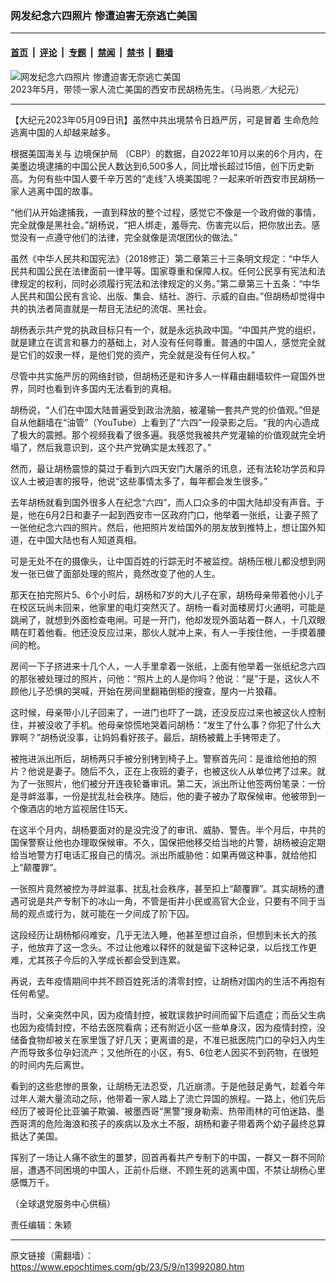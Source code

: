### 网发纪念六四照片 惨遭迫害无奈逃亡美国

---

#### [首页](../../../..?n13992080) &nbsp;|&nbsp; [评论](../../../../../epoch-comment?n13992080) &nbsp;|&nbsp; [专题](../../../../../epoch-special?n13992080) &nbsp;|&nbsp; [禁闻](../../../../../epoch-news?n13992080) &nbsp;|&nbsp; [禁书](../../../../../books?n13992080) &nbsp;|&nbsp; [翻墙](https://github.com/gfw-breaker/nogfw/blob/master/README.md?n13992080)


<div><img alt="网发纪念六四照片 惨遭迫害无奈逃亡美国" class="attachment-djy_600_400 size-djy_600_400 wp-post-image" src="https://i.epochtimes.com/assets/uploads/2023/05/id13992081-9-600x400.jpeg"/>
<div class="caption">
 2023年5月，带领一家人流亡美国的西安市民胡杨先生。（马尚恩／大纪元）
</div></div><hr/><div class="post_content" id="artbody" itemprop="articleBody">
 <!-- article content begin -->
 <p>
  【大纪元2023年05月09日讯】虽然中共出境禁令日趋严厉，可是冒着
  <ok href="https://www.epochtimes.com/gb/tag/%E7%94%9F%E5%91%BD%E5%8D%B1%E9%99%A9.html">
   生命危险
  </ok>
  逃离中国的人却越来越多。
 </p>
 <p>
  根据美国海关与
  <ok href="https://www.epochtimes.com/gb/tag/%E8%BE%B9%E5%A2%83%E4%BF%9D%E6%8A%A4%E5%B1%80.html">
   边境保护局
  </ok>
  （CBP）的数据，自2022年10月以来的6个月内，在美墨边境逮捕的中国公民人数达到6,500多人，同比增长超过15倍，创下历史新高。为何有些中国人要千辛万苦的“走线”入境美国呢？一起来听听西安市民胡杨一家人逃离中国的故事。
 </p>
 <p>
  “他们从开始逮捕我，一直到释放的整个过程，感觉它不像是一个政府做的事情，完全就像是黑社会。”胡杨说，“把人绑走，羞辱完、伤害完以后，把你放出去。感觉没有一点遵守他们的法律，完全就像是流氓团伙的做法。”
 </p>
 <p>
  虽然《中华人民共和国宪法》（2018修正）第二章第三十三条明文规定：“中华人民共和国公民在法律面前一律平等。国家尊重和保障人权。任何公民享有宪法和法律规定的权利，同时必须履行宪法和法律规定的义务。”第二章第三十五条：“中华人民共和国公民有言论、出版、集会、结社、游行、示威的自由。”但胡杨却觉得中共的执法者简直就是一帮目无法纪的流氓、黑社会。
 </p>
 <p>
  胡杨表示共产党的执政目标只有一个，就是永远执政中国。“中国共产党的组织，就是建立在谎言和暴力的基础上，对人没有任何尊重。普通的中国人，感觉完全就是它们的奴隶一样，是他们党的资产，完全就是没有任何人权。”
 </p>
 <p>
  尽管中共实施严厉的网络封锁，但胡杨还是和许多人一样藉由翻墙软件一窥国外世界，同时也看到许多国内无法看到的真相。
 </p>
 <p>
  胡杨说，“人们在中国大陆普遍受到政治洗脑，被灌输一套共产党的价值观。”但是自从他翻墙在“油管”（YouTube）上看到了“六四”一段录影之后。“我的内心造成了极大的震撼。那个视频我看了很多遍。我感觉我被共产党灌输的价值观就完全坍塌了，然后我意识到，这个共产党确实是太残忍了。”
 </p>
 <p>
  然而，最让胡杨震惊的莫过于看到六四天安门大屠杀的讯息，还有法轮功学员和异议人士被迫害的报导，他说“这些事情太多了，每年都会发生很多。”
 </p>
 <p>
  去年胡杨就看到国外很多人在纪念“六四”，而人口众多的中国大陆却没有声音。于是，他在6月2日和妻子一起到西安市一区政府门口，他举着一张纸，让妻子照了一张他纪念六四的照片。然后，他把照片发给国外的朋友放到推特上，想让国外知道，在中国大陆也有人知道真相。
 </p>
 <p>
  可是无处不在的摄像头，让中国百姓的行踪无时不被监控。胡杨压根儿都没想到网发一张已做了面部处理的照片，竟然改变了他的人生。
 </p>
 <p>
  那天在拍完照片5、6个小时后，胡杨和7岁的大儿子在家，胡杨母亲带着他小儿子在校区玩尚未回来，他家里的电灯突然灭了。胡杨一看对面楼房灯火通明，可能是跳闸了，就想到外面检查电闸。可是一开门，他却发现外面站着一群人，十几双眼睛在盯着他看。他还没反应过来，那伙人就冲上来，有人一手按住他，一手摸着腰间的枪。
 </p>
 <p>
  房间一下子挤进来十几个人，一人手里拿着一张纸，上面有他举着一张纸纪念六四的那张被处理过的照片，问他：“照片上的人是你吗？他说：“是”于是，这伙人不顾他儿子恐惧的哭喊，开始在房间里翻箱倒柜的搜查，屋内一片狼藉。
 </p>
 <p>
  这时候，母亲带小儿子回来了，一进门也吓了一跳，还没反应过来也被这伙人控制住，并被没收了手机。他母亲惊慌地哭着问胡杨：“发生了什么事？你犯了什么大罪啊？”胡杨说没事，让妈妈看好孩子。最后，胡杨被戴上手铐带走了。
 </p>
 <p>
  被拖进派出所后，胡杨两只手被分别铐到椅子上。警察首先问：是谁给他拍的照片？他说是妻子。随后不久，正在上夜班的妻子，也被这伙人从单位拷了过来。就为了一张照片，他们被分开连夜轮番审讯。第二天，派出所让他签两份笔录：一份是寻衅滋事，一份是扰乱社会秩序。随后，他的妻子被办了取保候审。他被带到一个像酒店的地方监视居住15天。
 </p>
 <p>
  在这半个月内，胡杨要面对的是没完没了的审讯、威胁、警告。半个月后，中共的国保警察让他也办理取保候审。不久，国保把他移交给当地的片警，胡杨被迫定期给当地警方打电话汇报自己的情况。派出所威胁他：如果再做这种事，就给他扣上“颠覆罪”。
 </p>
 <p>
  一张照片竟然被控为寻衅滋事、扰乱社会秩序，甚至扣上“颠覆罪”。其实胡杨的遭遇可说是共产专制下的冰山一角，不管是街井小民或高官大企业，只要有不同于当局的观点或行为，就可能在一夕间成了阶下囚。
 </p>
 <p>
  这段经历让胡杨郁闷难安，几乎无法入睡，他甚至想过自杀，但想到未长大的孩子，他放弃了这一念头。不过让他难以释怀的就是留下这种记录，以后找工作更难，尤其孩子今后的入学成长都会受到连累。
 </p>
 <p>
  再说，去年疫情期间中共不顾百姓死活的清零封控，让胡杨对国内的生活不再抱有任何希望。
 </p>
 <p>
  当时，父亲突然中风，因为疫情封控，被耽误救护时间而留下后遗症；而岳父生病也因为疫情封控，不给去医院看病；还有附近小区一些单身汉，因为疫情封控，没储备食物却被关在家里饿了好几天；更离谱的是，不准已抵医院门口的孕妇入内生产而导致多位孕妇流产；又他所在的小区，有5、6位老人因买不到药物，在很短的时间内先后离世。
 </p>
 <p>
  看到的这些悲惨的景象，让胡杨无法忍受，几近崩溃。于是他鼓足勇气，趁着今年过年人潮大量流动之际，他带着一家人踏上了流亡异国的旅程。一路上，他们先后经历了被哥伦比亚骗子欺骗、被墨西哥“黑警”搜身勒索、热带雨林的可怕迷路、墨西哥湾的危险海浪和孩子的疾病以及水土不服，胡杨和妻子带着两个幼子最终总算抵达了美国。
 </p>
 <p>
  挥别了一场让人痛不欲生的噩梦，回首再看共产专制下的中国，一群又一群不同阶层，遭遇不同困境的中国人，正前仆后继、不顾生死的逃离中国，不禁让胡杨心里感慨万千。
 </p>
 <p>
  （全球退党服务中心供稿）
 </p>
 <p>
  责任编辑：朱颖
 </p>
 <!-- article content end -->
 <div id="below_article_ad">
 </div>
</div>


---

原文链接（需翻墙）：https://www.epochtimes.com/gb/23/5/9/n13992080.htm